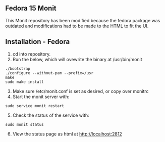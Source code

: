 ## Fedora 15 Monit ##

This Monit repository has been modified because the fedora package was outdated and modifications had to be made to the HTML to fit the UI.

## Installation - Fedora ##
1. cd into repository.
2. Run the below, which will ovewrite the binary at /usr/bin/monit

```
./bootstrap
./configure --without-pam --prefix=/usr
make
sudo make install
```

3. Make sure /etc/monit.conf is set as desired, or copy over monitrc
4. Start the monit server with:
```
sudo service monit restart
```

5. Check the status of the service with:
```
sudo monit status
```

6. View the status page as html at <http://localhost:2812>

